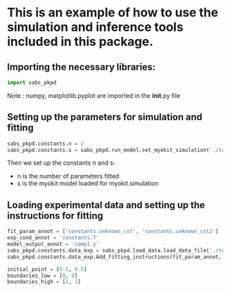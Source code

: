 # This is an example of how to use the simulation and inference tools included in this package.

##  Importing the necessary libraries:

```python
import sabs_pkpd
```

Note : numpy, matplotlib.pyplot are imported in the __init__.py file

## Setting up the parameters for simulation and fitting
```python
sabs_pkpd.constants.n = 2
sabs_pkpd.constants.s = sabs_pkpd.run_model.set_myokit_simulation('./tests/test resources/pints_problem_def_test.mmt')
```
Then we set up the constants n and s:
  - n is the number of parameters fitted
  - s is the myokit model loaded for myokit.simulation 

## Loading experimental data and setting up the instructions for fitting
```python
fit_param_annot = ['constants.unknown_cst', 'constants.unknown_cst2']
exp_cond_annot = 'constants.T'
model_output_annot = 'comp1.y'
sabs_pkpd.constants.data_exp = sabs_pkpd.load_data.load_data_file('./tests/test resources/load_data_test.csv')
sabs_pkpd.constants.data_exp.Add_fitting_instructions(fit_param_annot, exp_cond_annot, model_output_annot)
```


```python
initial_point = [0.5, 0.5]
boundaries_low = [0, 0]
boundaries_high = [1, 1]
```


